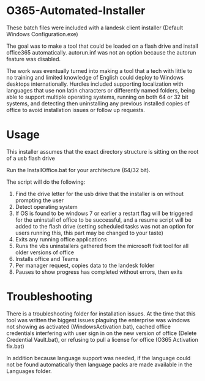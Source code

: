 # O365-Automated-Installer

These batch files were included with a landesk client installer (Default Windows Configuration.exe)

The goal was to make a tool that could be loaded on a flash drive and install office365 automatically. autorun.inf was not an option because the autorun feature was disabled.

The work was eventually turned into making a tool that a tech with little to no training and limited knowledge of English could deploy to Windows desktops internationally. Hurdles included supporting localization with languages that use non latin characters or differently named folders, being able to support multiple operating systems, running on both 64 or 32 bit systems, and detecting then uninstalling any previous installed copies of office to avoid installation issues or follow up requests.

# Usage

This installer assumes that the exact directory structure is sitting on the root of a usb flash drive

Run the InstallOffice.bat for your architecture (64/32 bit). 

The script will do the following:

1) Find the drive letter for the usb drive that the installer is on without prompting the user
2) Detect operating system
3) If OS is found to be windows 7 or earlier a restart flag will be triggered for the uninstall of office to be successful, and a resume script will be added to the flash drive (setting scheduled tasks was not an option for users running this, this part may be changed to your taste)
4) Exits any running office applications
5) Runs the vbs uninstallers gathered from the microsoft fixit tool for all older versions of office
6) Installs office and Teams
7) Per manager request, copies data to the landesk folder
8) Pauses to show progress has completed without errors, then exits

# Troubleshooting

There is a troubleshooting folder for installation issues. At the time that this tool was written the biggest issues plaguing the enterprise was windows not showing as activated (WindowsActivation.bat), cached office credentials interfering with user sign in on the new version of office (Delete Credential Vault.bat), or refusing to pull a license for office (O365 Activation fix.bat)

In addition because language support was needed, if the language could not be found automatically then language packs are made available in the Languages folder.
